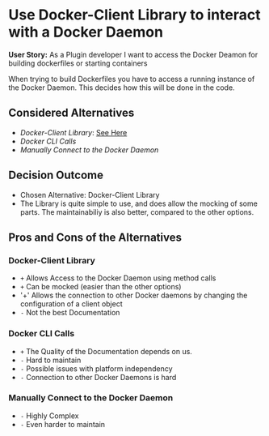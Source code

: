 # Use Docker-Client Library to interact with a Docker Daemon

**User Story:** As a Plugin developer I want to access the Docker Deamon for building dockerfiles or starting containers

When trying to build Dockerfiles you have to access a running instance of the Docker Daemon. This decides how this will be done in the code.

## Considered Alternatives

* *Docker-Client Library*: [See Here](https://github.com/spotify/docker-client)
* *Docker CLI Calls*
* *Manually Connect to the Docker Daemon*

## Decision Outcome

* Chosen Alternative: Docker-Client Library
* The Library is quite simple to use, and does allow the mocking of some parts. The maintainabiliy is also better, compared to the other options.

## Pros and Cons of the Alternatives <!-- optional -->

### Docker-Client Library

* `+` Allows Access to the Docker Daemon using method calls
* `+` Can be mocked (easier than the other options)
* '+' Allows the connection to other Docker daemons by changing the configuration of a client object
* `-` Not the best Documentation

### Docker CLI Calls

* `+` The Quality of the Documentation depends on us.
* `-` Hard to maintain
* `-` Possible issues with platform independency
* `-` Connection to other Docker Daemons is hard


### Manually Connect to the Docker Daemon

* `-` Highly Complex
* `-` Even harder to maintain

